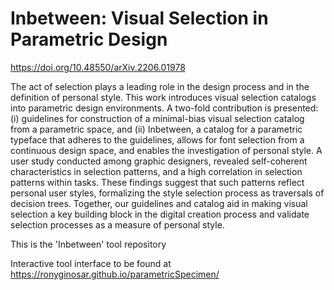 # Inbetween: Visual Selection in Parametric Design

https://doi.org/10.48550/arXiv.2206.01978

The act of selection plays a leading role in the design process and in the definition of personal style. This work introduces visual selection catalogs into parametric design environments. A two-fold contribution is presented: (i) guidelines for construction of a minimal-bias visual selection catalog from a parametric space, and (ii) Inbetween, a catalog for a parametric typeface that adheres to the guidelines, allows for font selection from a continuous design space, and enables the investigation of personal style. A user study conducted among graphic designers, revealed self-coherent characteristics in selection patterns, and a high correlation in selection patterns within tasks. These findings suggest that such patterns reflect personal user styles, formalizing the style selection process as traversals of decision trees. Together, our guidelines and catalog aid in making visual selection a key building block in the digital creation process and validate selection processes as a measure of personal style.

This is the 'Inbetween' tool repository

Interactive tool interface to be found at https://ronyginosar.github.io/parametricSpecimen/
